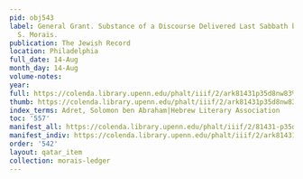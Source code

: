```yaml
---
pid: obj543
label: General Grant. Substance of a Discourse Delivered Last Sabbath by the Rev.
  S. Morais.
publication: The Jewish Record
location: Philadelphia
full_date: 14-Aug
month_day: 14-Aug
volume-notes:
year:
full: https://colenda.library.upenn.edu/phalt/iiif/2/ark81431p35d8nw83%2FSHA256E-s7284673--de94bd0c9e8c8d339a7ef9436cc14f52f1d6cb294f065dd284cdb29aaa118998.jpeg/full/3500,/0/default.jpg
thumb: https://colenda.library.upenn.edu/phalt/iiif/2/ark81431p35d8nw83%2FSHA256E-s7284673--de94bd0c9e8c8d339a7ef9436cc14f52f1d6cb294f065dd284cdb29aaa118998.jpeg/full/!200,200/0/default.jpg
index_terms: Adret, Solomon ben Abraham|Hebrew Literary Association
toc: '557'
manifest_all: https://colenda.library.upenn.edu/phalt/iiif/2/81431-p35d8nw83/manifest
manifest_indiv: https://colenda.library.upenn.edu/phalt/iiif/2/ark81431p35d8nw83%2FSHA256E-s7284673--de94bd0c9e8c8d339a7ef9436cc14f52f1d6cb294f065dd284cdb29aaa118998.jpeg
order: '542'
layout: qatar_item
collection: morais-ledger
---
```

